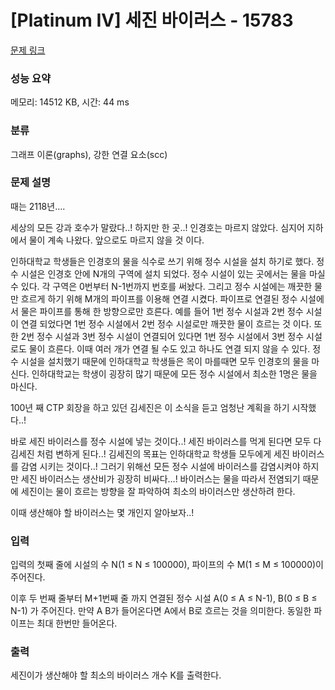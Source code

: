 # [Platinum IV] 세진 바이러스 - 15783 

[문제 링크](https://www.acmicpc.net/problem/15783) 

### 성능 요약

메모리: 14512 KB, 시간: 44 ms

### 분류

그래프 이론(graphs), 강한 연결 요소(scc)

### 문제 설명

<p>때는 2118년….</p>

<p>세상의 모든 강과 호수가 말랐다..! 하지만 한 곳..! 인경호는 마르지 않았다. 심지어 지하에서 물이 계속 나왔다. 앞으로도 마르지 않을 것 이다.</p>

<p>인하대학교 학생들은 인경호의 물을 식수로 쓰기 위해 정수 시설을 설치 하기로 했다. 정수 시설은 인경호 안에 N개의 구역에 설치 되었다. 정수 시설이 있는 곳에서는 물을 마실 수 있다. 각 구역은 0번부터 N-1번까지 번호를 써놨다. 그리고 정수 시설에는 깨끗한 물만 흐르게 하기 위해 M개의 파이프를 이용해 연결 시켰다. 파이프로 연결된 정수 시설에서 물은 파이프를 통해 한 방향으로만 흐른다. 예를 들어 1번 정수 시설과 2번 정수 시설이 연결 되었다면 1번 정수 시설에서 2번 정수 시설로만 깨끗한 물이 흐르는 것 이다. 또한 2번 정수 시설과 3번 정수 시설이 연결되어 있다면 1번 정수 시설에서 3번 정수 시설로도 물이 흐른다. 이때 여러 개가 연결 될 수도 있고 하나도 연결 되지 않을 수 있다. 정수 시설을 설치했기 때문에 인하대학교 학생들은 목이 마를때면 모두 인경호의 물을 마신다. 인하대학교는 학생이 굉장히 많기 때문에 모든 정수 시설에서 최소한 1명은 물을 마신다.</p>

<p>100년 째 CTP 회장을 하고 있던 김세진은 이 소식을 듣고 엄청난 계획을 하기 시작했다..!</p>

<p>바로 세진 바이러스를 정수 시설에 넣는 것이다..! 세진 바이러스를 먹게 된다면 모두 다 김세진 처럼 변하게 된다..! 김세진의 목표는 인하대학교 학생들 모두에게 세진 바이러스를 감염 시키는 것이다..! 그러기 위해선 모든 정수 시설에 바이러스를 감염시켜야 하지만 세진 바이러스는 생산비가 굉장히 비싸다…! 바이러스는 물을 따라서 전염되기 때문에 세진이는 물이 흐르는 방향을 잘 파악하여 최소의 바이러스만 생산하려 한다.</p>

<p>이때 생산해야 할 바이러스는 몇 개인지 알아보자..!</p>

### 입력 

 <p>입력의 첫째 줄에 시설의 수 N(1 ≤ N ≤ 100000), 파이프의 수 M(1 ≤ M ≤ 100000)이 주어진다. </p>

<p>이후 두 번째 줄부터 M+1번째 줄 까지  연결된 정수 시설  A(0 ≤ A ≤ N-1), B(0 ≤ B ≤ N-1) 가 주어진다. 만약 A B가 들어온다면 A에서 B로 흐르는 것을 의미한다. 동일한 파이프는 최대 한번만 들어온다. </p>

### 출력 

 <p>세진이가 생산해야 할 최소의 바이러스 개수 K를 출력한다.</p>


